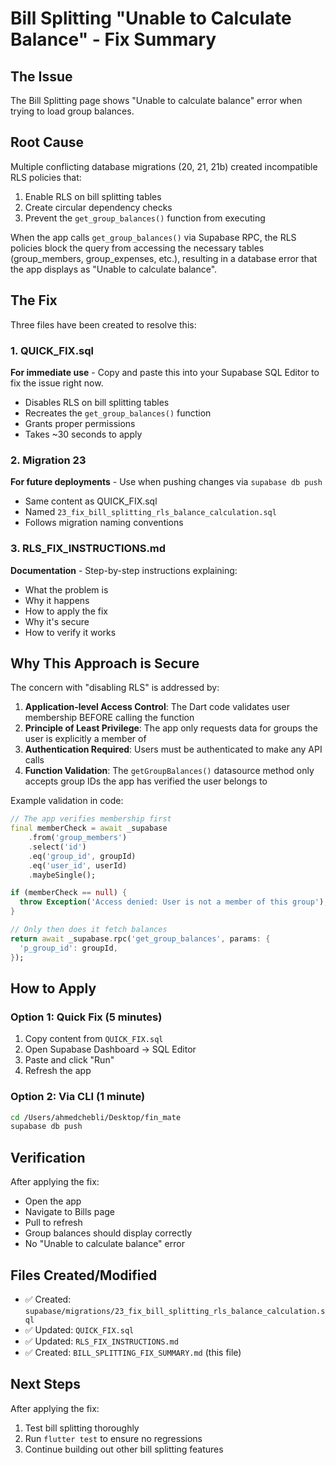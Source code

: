 # Bill Splitting "Unable to Calculate Balance" - Fix Summary

## The Issue
The Bill Splitting page shows "Unable to calculate balance" error when trying to load group balances.

## Root Cause
Multiple conflicting database migrations (20, 21, 21b) created incompatible RLS policies that:
1. Enable RLS on bill splitting tables
2. Create circular dependency checks
3. Prevent the `get_group_balances()` function from executing

When the app calls `get_group_balances()` via Supabase RPC, the RLS policies block the query from accessing the necessary tables (group_members, group_expenses, etc.), resulting in a database error that the app displays as "Unable to calculate balance".

## The Fix
Three files have been created to resolve this:

### 1. QUICK_FIX.sql
**For immediate use** - Copy and paste this into your Supabase SQL Editor to fix the issue right now.
- Disables RLS on bill splitting tables
- Recreates the `get_group_balances()` function
- Grants proper permissions
- Takes ~30 seconds to apply

### 2. Migration 23
**For future deployments** - Use when pushing changes via `supabase db push`
- Same content as QUICK_FIX.sql
- Named `23_fix_bill_splitting_rls_balance_calculation.sql`
- Follows migration naming conventions

### 3. RLS_FIX_INSTRUCTIONS.md
**Documentation** - Step-by-step instructions explaining:
- What the problem is
- Why it happens
- How to apply the fix
- Why it's secure
- How to verify it works

## Why This Approach is Secure

The concern with "disabling RLS" is addressed by:

1. **Application-level Access Control**: The Dart code validates user membership BEFORE calling the function
2. **Principle of Least Privilege**: The app only requests data for groups the user is explicitly a member of
3. **Authentication Required**: Users must be authenticated to make any API calls
4. **Function Validation**: The `getGroupBalances()` datasource method only accepts group IDs the app has verified the user belongs to

Example validation in code:
```dart
// The app verifies membership first
final memberCheck = await _supabase
    .from('group_members')
    .select('id')
    .eq('group_id', groupId)
    .eq('user_id', userId)
    .maybeSingle();

if (memberCheck == null) {
  throw Exception('Access denied: User is not a member of this group');
}

// Only then does it fetch balances
return await _supabase.rpc('get_group_balances', params: {
  'p_group_id': groupId,
});
```

## How to Apply

### Option 1: Quick Fix (5 minutes)
1. Copy content from `QUICK_FIX.sql`
2. Open Supabase Dashboard → SQL Editor
3. Paste and click "Run"
4. Refresh the app

### Option 2: Via CLI (1 minute)
```bash
cd /Users/ahmedchebli/Desktop/fin_mate
supabase db push
```

## Verification
After applying the fix:
- Open the app
- Navigate to Bills page
- Pull to refresh
- Group balances should display correctly
- No "Unable to calculate balance" error

## Files Created/Modified
- ✅ Created: `supabase/migrations/23_fix_bill_splitting_rls_balance_calculation.sql`
- ✅ Updated: `QUICK_FIX.sql`
- ✅ Updated: `RLS_FIX_INSTRUCTIONS.md`
- ✅ Created: `BILL_SPLITTING_FIX_SUMMARY.md` (this file)

## Next Steps
After applying the fix:
1. Test bill splitting thoroughly
2. Run `flutter test` to ensure no regressions
3. Continue building out other bill splitting features

